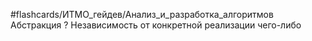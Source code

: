#flashcards/ИТМО_гейдев/Анализ_и_разработка_алгоритмов 
Абстракция
?
Независимость от конкретной реализации чего-либо